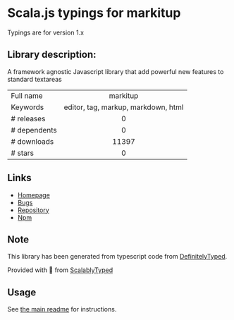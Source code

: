 
# Scala.js typings for markitup

Typings are for version 1.x

## Library description:
A framework agnostic Javascript library that add powerful new features to standard textareas

|                    |                 |
| ------------------ | :-------------: |
| Full name          | markitup |
| Keywords           | editor, tag, markup, markdown, html |
| # releases         | 0 |
| # dependents       | 0 |
| # downloads        | 11397 |
| # stars            | 0 |

## Links
- [Homepage](http://markitup.jaysalvat.com)
- [Bugs](https://github.com/jaysalvat/markitup/issues)
- [Repository](https://github.com/jaysalvat/markitup)
- [Npm](https://www.npmjs.com/package/markitup)
    


## Note
This library has been generated from typescript code from [DefinitelyTyped](https://definitelytyped.org).

Provided with :purple_heart: from [ScalablyTyped](https://github.com/oyvindberg/ScalablyTyped)

## Usage
See [the main readme](../../readme.md) for instructions.


